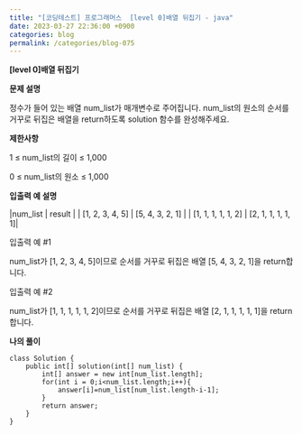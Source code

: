 ```yaml
---
title: "[코딩테스트] 프로그래머스  [level 0]배열 뒤집기 - java"
date: 2023-03-27 22:36:00 +0900
categories: blog
permalink: /categories/blog-075
---
```



**[level 0]배열 뒤집기**



**문제 설명**

정수가 들어 있는 배열 num_list가 매개변수로 주어집니다. num_list의 원소의 순서를 거꾸로 뒤집은 배열을 return하도록 solution 함수를 완성해주세요.





**제한사항**

1 ≤ num_list의 길이 ≤ 1,000

0 ≤ num_list의 원소 ≤ 1,000


**입출력 예 설명**

|num_list | result |
| [1, 2, 3, 4, 5] | [5, 4, 3, 2, 1] |
| [1, 1, 1, 1, 1, 2] | [2, 1, 1, 1, 1, 1]|


입출력 예 #1

num_list가 [1, 2, 3, 4, 5]이므로 순서를 거꾸로 뒤집은 배열 [5, 4, 3, 2, 1]을 return합니다.

입출력 예 #2

num_list가 [1, 1, 1, 1, 1, 2]이므로 순서를 거꾸로 뒤집은 배열 [2, 1, 1, 1, 1, 1]을 return합니다.

**나의 풀이**

```
class Solution {
    public int[] solution(int[] num_list) {
        int[] answer = new int[num_list.length];
        for(int i = 0;i<num_list.length;i++){
            answer[i]=num_list[num_list.length-i-1];
        }
        return answer;
    }
}

```


